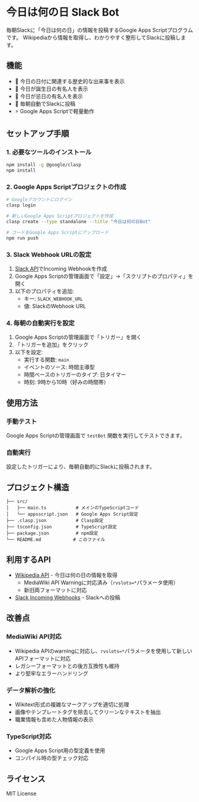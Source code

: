 # 今日は何の日 Slack Bot

毎朝Slackに「今日は何の日」の情報を投稿するGoogle Apps Scriptプログラムです。
Wikipediaから情報を取得し、わかりやすく整形してSlackに投稿します。

## 機能

- 📅 今日の日付に関連する歴史的な出来事を表示
- 🎂 今日が誕生日の有名人を表示  
- 🙏 今日が忌日の有名人を表示
- 🤖 毎朝自動でSlackに投稿
- ⚡ Google Apps Scriptで軽量動作

## セットアップ手順

### 1. 必要なツールのインストール

```bash
npm install -g @google/clasp
npm install
```

### 2. Google Apps Scriptプロジェクトの作成

```bash
# Googleアカウントにログイン
clasp login

# 新しいGoogle Apps Scriptプロジェクトを作成
clasp create --type standalone --title "今日は何の日Bot"

# コードをGoogle Apps Scriptにアップロード
npm run push
```

### 3. Slack Webhook URLの設定

1. [Slack API](https://api.slack.com/apps)でIncoming Webhookを作成
2. Google Apps Scriptの管理画面で「設定」→「スクリプトのプロパティ」を開く
3. 以下のプロパティを追加:
   - キー: `SLACK_WEBHOOK_URL`
   - 値: SlackのWebhook URL

### 4. 毎朝の自動実行を設定

1. Google Apps Scriptの管理画面で「トリガー」を開く
2. 「トリガーを追加」をクリック
3. 以下を設定:
   - 実行する関数: `main`
   - イベントのソース: 時間主導型
   - 時間ベースのトリガーのタイプ: 日タイマー
   - 時刻: 9時から10時（好みの時間帯）

## 使用方法

### 手動テスト

Google Apps Scriptの管理画面で `testBot` 関数を実行してテストできます。

### 自動実行

設定したトリガーにより、毎朝自動的にSlackに投稿されます。

## プロジェクト構造

```
├── src/
│   ├── main.ts           # メインのTypeScriptコード
│   └── appsscript.json   # Google Apps Script設定
├── .clasp.json           # Clasp設定
├── tsconfig.json         # TypeScript設定
├── package.json          # npm設定
└── README.md            # このファイル
```

## 利用するAPI

- [Wikipedia API](https://ja.wikipedia.org/w/api.php) - 今日は何の日の情報を取得
  - MediaWiki API Warningに対応済み（`rvslots=*`パラメータ使用）
  - 新旧両フォーマットに対応
- [Slack Incoming Webhooks](https://api.slack.com/messaging/webhooks) - Slackへの投稿

## 改善点

### MediaWiki API対応
- Wikipedia APIのwarningに対応し、`rvslots=*`パラメータを使用して新しいAPIフォーマットに対応
- レガシーフォーマットとの後方互換性も維持
- より堅牢なエラーハンドリング

### データ解析の強化
- Wikitext形式の複雑なマークアップを適切に処理
- 画像やテンプレートタグを除去してクリーンなテキストを抽出
- 職業情報も含めた人物情報の表示

### TypeScript対応
- Google Apps Script用の型定義を使用
- コンパイル時の型チェック対応

## ライセンス

MIT License
